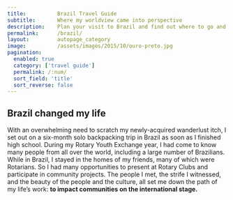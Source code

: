 ```yaml
---
title: 			Brazil Travel Guide
subtitle: 		Where my worldview came into perspective
description: 	Plan your visit to Brazil and find out where to go and what to do in Brazil. Read about itineraries, activities, places to stay and travel essentials
permalink: 		/brazil/
layout: 		autopage_category
image: 			/assets/images/2015/10/ouro-preto.jpg
pagination: 
  enabled: true
  category: ['travel guide']
  permalink: /:num/
  sort_field: 'title'
  sort_reverse: false
---
```


## Brazil changed my life

With an overwhelming need to scratch my newly-acquired wanderlust itch, I set out on a six-month solo backpacking trip in Brazil as soon as I finished high school. During my Rotary Youth Exchange year, I had come to know many people from all over the world, including a large number of Brazilians. While in Brazil, I stayed in the homes of my friends, many of which were Rotarians. So I had many opportunities to present at Rotary Clubs and participate in community projects. The people I met, the strife I witnessed, and the beauty of the people and the culture, all set me down the path of my life’s work: **to impact communities on the international stage.**